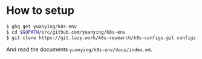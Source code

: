 # How to setup

```bash
$ ghq get yuanying/k8s-env
$ cd $GOPATH/src/github.com/yuanying/k8s-env
$ git clone https://git.lazy.work/k8s-research/k8s-configs.git configs
```

And read the documents `yuanying/k8s-env/docs/index.md`.
